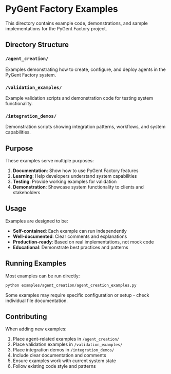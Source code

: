 # PyGent Factory Examples

This directory contains example code, demonstrations, and sample implementations for the PyGent Factory project.

## Directory Structure

### `/agent_creation/`
Examples demonstrating how to create, configure, and deploy agents in the PyGent Factory system.

### `/validation_examples/`
Example validation scripts and demonstration code for testing system functionality.

### `/integration_demos/`
Demonstration scripts showing integration patterns, workflows, and system capabilities.

## Purpose

These examples serve multiple purposes:
1. **Documentation**: Show how to use PyGent Factory features
2. **Learning**: Help developers understand system capabilities
3. **Testing**: Provide working examples for validation
4. **Demonstration**: Showcase system functionality to clients and stakeholders

## Usage

Examples are designed to be:
- **Self-contained**: Each example can run independently
- **Well-documented**: Clear comments and explanations
- **Production-ready**: Based on real implementations, not mock code
- **Educational**: Demonstrate best practices and patterns

## Running Examples

Most examples can be run directly:
```bash
python examples/agent_creation/agent_creation_examples.py
```

Some examples may require specific configuration or setup - check individual file documentation.

## Contributing

When adding new examples:
1. Place agent-related examples in `/agent_creation/`
2. Place validation examples in `/validation_examples/`
3. Place integration demos in `/integration_demos/`
4. Include clear documentation and comments
5. Ensure examples work with current system state
6. Follow existing code style and patterns
